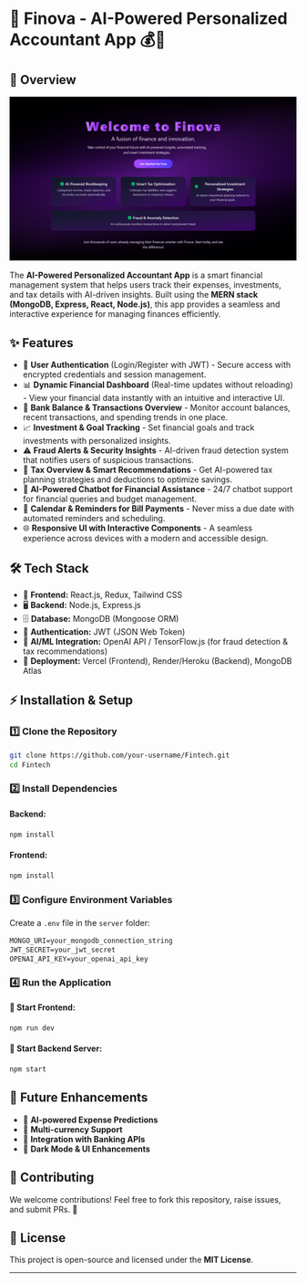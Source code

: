 # 🌟 Finova - AI-Powered Personalized Accountant App 💰🤖

## 🚀 Overview

![Overview](Frontend/image.png)

The **AI-Powered Personalized Accountant App** is a smart financial management system that helps users track their expenses, investments, and tax details with AI-driven insights. Built using the **MERN stack (MongoDB, Express, React, Node.js)**, this app provides a seamless and interactive experience for managing finances efficiently.

## ✨ Features

- 🔐 **User Authentication** (Login/Register with JWT) - Secure access with encrypted credentials and session management.
- 📊 **Dynamic Financial Dashboard** (Real-time updates without reloading) - View your financial data instantly with an intuitive and interactive UI.
- 🏦 **Bank Balance & Transactions Overview** - Monitor account balances, recent transactions, and spending trends in one place.
- 📈 **Investment & Goal Tracking** - Set financial goals and track investments with personalized insights.
- ⚠️ **Fraud Alerts & Security Insights** - AI-driven fraud detection system that notifies users of suspicious transactions.
- 🧾 **Tax Overview & Smart Recommendations** - Get AI-powered tax planning strategies and deductions to optimize savings.
- 🤖 **AI-Powered Chatbot for Financial Assistance** - 24/7 chatbot support for financial queries and budget management.
- 📅 **Calendar & Reminders for Bill Payments** - Never miss a due date with automated reminders and scheduling.
- 🌐 **Responsive UI with Interactive Components** - A seamless experience across devices with a modern and accessible design.

## 🛠️ Tech Stack

- 🎨 **Frontend:** React.js, Redux, Tailwind CSS
- 🖥️ **Backend:** Node.js, Express.js
- 🗄️ **Database:** MongoDB (Mongoose ORM)
- 🔑 **Authentication:** JWT (JSON Web Token)
- 🧠 **AI/ML Integration:** OpenAI API / TensorFlow\.js (for fraud detection & tax recommendations)
- 🚀 **Deployment:** Vercel (Frontend), Render/Heroku (Backend), MongoDB Atlas

## ⚡ Installation & Setup

### 1️⃣ Clone the Repository

```sh
git clone https://github.com/your-username/Fintech.git
cd Fintech
```

### 2️⃣ Install Dependencies

#### Backend:

```sh
npm install
```

#### Frontend:

```sh
npm install
```

### 3️⃣ Configure Environment Variables

Create a `.env` file in the `server` folder:

```
MONGO_URI=your_mongodb_connection_string
JWT_SECRET=your_jwt_secret
OPENAI_API_KEY=your_openai_api_key
```

### 4️⃣ Run the Application

#### 🎨 Start Frontend:

```sh
npm run dev
```

#### 🚀 Start Backend Server:

```sh
npm start
```

## 🎯 Future Enhancements

- 🔮 **AI-powered Expense Predictions**
- 💱 **Multi-currency Support**
- 🏦 **Integration with Banking APIs**
- 🌙 **Dark Mode & UI Enhancements**

## 🤝 Contributing

We welcome contributions! Feel free to fork this repository, raise issues, and submit PRs. 🚀

## 📜 License

This project is open-source and licensed under the **MIT License**.

---



